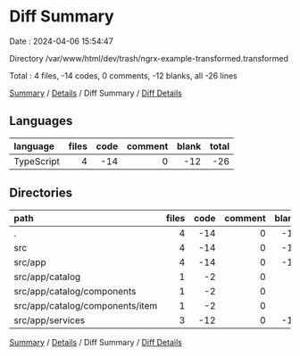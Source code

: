 # Diff Summary

Date : 2024-04-06 15:54:47

Directory /var/www/html/dev/trash/ngrx-example-transformed.transformed

Total : 4 files,  -14 codes, 0 comments, -12 blanks, all -26 lines

[Summary](results.md) / [Details](details.md) / Diff Summary / [Diff Details](diff-details.md)

## Languages
| language | files | code | comment | blank | total |
| :--- | ---: | ---: | ---: | ---: | ---: |
| TypeScript | 4 | -14 | 0 | -12 | -26 |

## Directories
| path | files | code | comment | blank | total |
| :--- | ---: | ---: | ---: | ---: | ---: |
| . | 4 | -14 | 0 | -12 | -26 |
| src | 4 | -14 | 0 | -12 | -26 |
| src/app | 4 | -14 | 0 | -12 | -26 |
| src/app/catalog | 1 | -2 | 0 | 0 | -2 |
| src/app/catalog/components | 1 | -2 | 0 | 0 | -2 |
| src/app/catalog/components/item | 1 | -2 | 0 | 0 | -2 |
| src/app/services | 3 | -12 | 0 | -12 | -24 |

[Summary](results.md) / [Details](details.md) / Diff Summary / [Diff Details](diff-details.md)